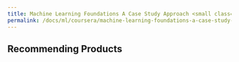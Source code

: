 ```yaml
---
title: Machine Learning Foundations A Case Study Approach <small class="text-muted d-block">Week 5</small>
permalink: /docs/ml/coursera/machine-learning-foundations-a-case-study-approach/week-5/
---
```


## Recommending Products

